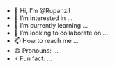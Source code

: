 - 👋 Hi, I’m @Rupanzil
- 👀 I’m interested in ...
- 🌱 I’m currently learning ...
- 💞️ I’m looking to collaborate on ...
- 📫 How to reach me ...
- 😄 Pronouns: ...
- ⚡ Fun fact: ...

<!---
Rupanzil/Rupanzil is a ✨ special ✨ repository because its `README.md` (this file) appears on your GitHub profile.
You can click the Preview link to take a look at your changes.
--->
